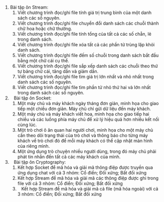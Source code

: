 
1. Bài tập ôn Stream:  
	1. Viết chương trình đọc/ghi file tính giá trị trung bình của một danh sách các số nguyên.  
	2. Viết chương trình đọc/ghi file chuyển đổi danh sách các chuỗi thành chữ hoa hoặc chữ thường.  
	3. Viết chương trình đọc/ghi file tính tổng của tất cả các số chẵn, lẻ trong danh sách.  
	4. Viết chương trình đọc/ghi file xóa tất cả các phần tử trùng lặp khỏi danh sách.  
	5. Viết chương trình đọc/ghi file đếm số chuỗi trong danh sách bắt đầu bằng một chữ cái cụ thể.  
	6. Viết chương trình đọc/ghi file sắp xếp danh sách các chuỗi theo thứ tự bảng chữ cái, tăng dần và giảm dần.  
	7. Viết chương trình đọc/ghi file tìm giá trị lớn nhất và nhỏ nhất trong danh sách các số nguyên.  
	8. Viết chương trình đọc/ghi file tìm phần tử nhỏ thứ hai và lớn nhất trong danh sách các số nguyên.  
2.    Bài tập ôn Socket:  
	1. Một máy chủ và máy khách ngày tháng đơn giản, minh họa cho giao tiếp một chiều đơn giản. Máy chủ chỉ gửi dữ liệu đến máy khách.  
	2. Một máy chủ và máy khách viết hoa, minh họa cho giao tiếp hai chiều và các luồng phía máy chủ để xử lý hiệu quả hơn nhiều kết nối cùng lúc.  
	3. Một trò chơi ô ăn quan hai người chơi, minh họa cho một máy chủ cần theo dõi trạng thái của trò chơi và thông báo cho từng máy khách về trò chơi đó để mỗi máy khách có thể cập nhật màn hình của riêng mình.  
	4. Một ứng dụng trò chuyện nhiều người dùng, trong đó máy chủ phải phát tin nhắn đến tất cả các máy khách của mình.  
3.    Bài tập ôn Cryptography:  
	1. Kết hợp Socket để mã hóa và giải mã thông điệp được truyền qua ứng dụng chat với cả 3 nhóm: Cổ điển; Đối xứng; Bất đối xứng  
	2. Kết hợp Stream để mã hóa và giải mã các thông điệp được ghi trong file với cả 3 nhóm: Cổ điển; Đối xứng; Bất đối xứng  
	3.    Kết hợp Stream để mã hóa và giải mã cả file (mã hóa ngoài) với cả 3 nhóm: Cổ điển; Đối xứng; Bất đối xứng